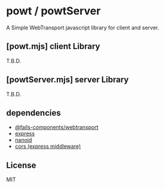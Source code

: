 # powt / powtServer 

A Simple WebTransport javascript library for client and server.

## [powt.mjs] client Library

T.B.D.

## [powtServer.mjs] server Library

T.B.D.

## dependencies

- [@fails-components/webtransport](https://github.com/fails-components/webtransport)
- [express](https://github.com/expressjs/express)
- [nanoid](https://github.com/ai/nanoid)
- [cors (express middleware)](https://www.npmjs.com/package/cors)

## License

MIT


